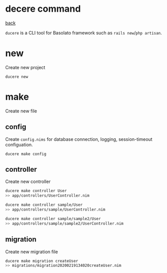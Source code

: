 decere command
===
[back](../README.md)

`ducere` is a CLI tool for Basolato framework such as `rails new`/`php artisan`.

# new
Create new project
```
ducere new
```

# make
Create new file

## config
Create `config.nims` for database connection, logging, session-timeout configuation.
```
ducere make config
```

## controller
Create new controller  
```sh
ducere make controller User
>> app/controllers/UserController.nim

ducere make controller sample/User
>> app/controllers/sample/UserController.nim

ducere make controller sample/sample2/User
>> app/controllers/sample/sample2/UserController.nim
```

## migration
Create new migration file
```sh
ducere make migration createUser
>> migrations/migration20200219134020createUser.nim
```
